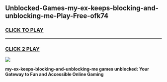 
## Unblocked-Games-my-ex-keeps-blocking-and-unblocking-me-Play-Free-ofk74
<h3>
<a href="https://premium76.site?title=my-ex-keeps-blocking-and-unblocking-me&ref=19M">CLICK TO PLAY</a></h3>
<hr>

<h3>
<a href="https://premium76.site?title=my-ex-keeps-blocking-and-unblocking-me&ref=19M">CLICK 2 PLAY</a>
  
</h3>

<a href="https://premium76.site?title=my-ex-keeps-blocking-and-unblocking-me&ref=19M"><img src="https://clearcache.store/games.png"></a>


**my-ex-keeps-blocking-and-unblocking-me games unblocked: Your Gateway to Fun and Accessible Online Gaming**
